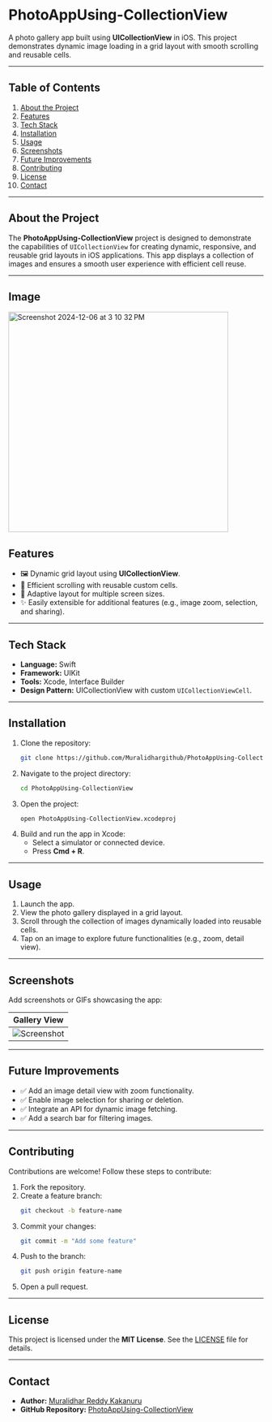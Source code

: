 
# **PhotoAppUsing-CollectionView**

A photo gallery app built using **UICollectionView** in iOS. This project demonstrates dynamic image loading in a grid layout with smooth scrolling and reusable cells.

---

## **Table of Contents**
1. [About the Project](#about-the-project)
2. [Features](#features)
3. [Tech Stack](#tech-stack)
4. [Installation](#installation)
5. [Usage](#usage)
6. [Screenshots](#screenshots)
7. [Future Improvements](#future-improvements)
8. [Contributing](#contributing)
9. [License](#license)
10. [Contact](#contact)

---

## **About the Project**
The **PhotoAppUsing-CollectionView** project is designed to demonstrate the capabilities of `UICollectionView` for creating dynamic, responsive, and reusable grid layouts in iOS applications. This app displays a collection of images and ensures a smooth user experience with efficient cell reuse.

---

## **Image**
<img width="434" alt="Screenshot 2024-12-06 at 3 10 32 PM" src="https://github.com/user-attachments/assets/9de3e533-8ed0-4f07-ba0c-c10079f5e4e6">


## **Features**
- 🖼️ Dynamic grid layout using **UICollectionView**.
- 🚀 Efficient scrolling with reusable custom cells.
- 📱 Adaptive layout for multiple screen sizes.
- ✨ Easily extensible for additional features (e.g., image zoom, selection, and sharing).

---

## **Tech Stack**
- **Language:** Swift
- **Framework:** UIKit
- **Tools:** Xcode, Interface Builder
- **Design Pattern:** UICollectionView with custom `UICollectionViewCell`.

---

## **Installation**
1. Clone the repository:
    ```bash
    git clone https://github.com/Muralidhargithub/PhotoAppUsing-CollectionView.git
    ```
2. Navigate to the project directory:
    ```bash
    cd PhotoAppUsing-CollectionView
    ```
3. Open the project:
    ```bash
    open PhotoAppUsing-CollectionView.xcodeproj
    ```
4. Build and run the app in Xcode:
    - Select a simulator or connected device.
    - Press **Cmd + R**.

---

## **Usage**
1. Launch the app.
2. View the photo gallery displayed in a grid layout.
3. Scroll through the collection of images dynamically loaded into reusable cells.
4. Tap on an image to explore future functionalities (e.g., zoom, detail view).

---

## **Screenshots**
Add screenshots or GIFs showcasing the app:

| **Gallery View** |
|------------------|
| ![Screenshot](https://via.placeholder.com/300) |

---

## **Future Improvements**
- ✅ Add an image detail view with zoom functionality.
- ✅ Enable image selection for sharing or deletion.
- ✅ Integrate an API for dynamic image fetching.
- ✅ Add a search bar for filtering images.

---

## **Contributing**
Contributions are welcome! Follow these steps to contribute:
1. Fork the repository.
2. Create a feature branch:
    ```bash
    git checkout -b feature-name
    ```
3. Commit your changes:
    ```bash
    git commit -m "Add some feature"
    ```
4. Push to the branch:
    ```bash
    git push origin feature-name
    ```
5. Open a pull request.

---

## **License**
This project is licensed under the **MIT License**. See the [LICENSE](LICENSE) file for details.

---

## **Contact**
- **Author:** [Muralidhar Reddy Kakanuru](https://github.com/Muralidhargithub)
- **GitHub Repository:** [PhotoAppUsing-CollectionView](https://github.com/Muralidhargithub/PhotoAppUsing-CollectionView)
